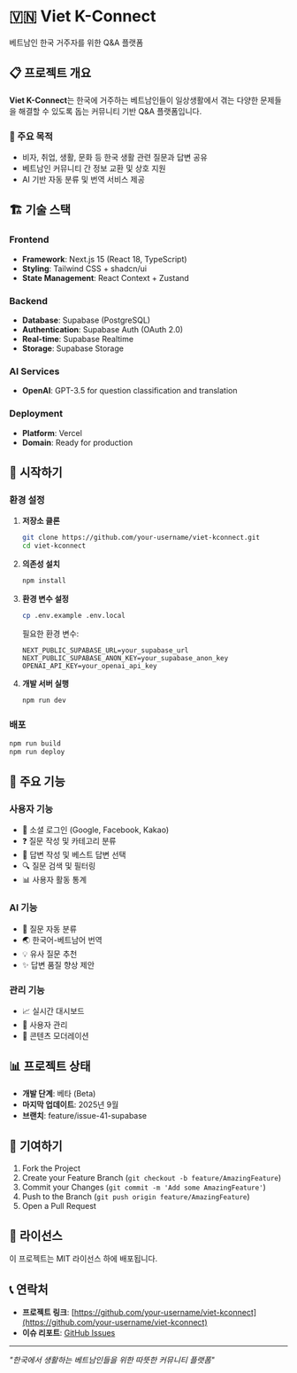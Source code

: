 # 🇻🇳 Viet K-Connect

베트남인 한국 거주자를 위한 Q&A 플랫폼

## 📋 프로젝트 개요

**Viet K-Connect**는 한국에 거주하는 베트남인들이 일상생활에서 겪는 다양한 문제들을 해결할 수 있도록 돕는 커뮤니티 기반 Q&A 플랫폼입니다.

### 🎯 주요 목적
- 비자, 취업, 생활, 문화 등 한국 생활 관련 질문과 답변 공유
- 베트남인 커뮤니티 간 정보 교환 및 상호 지원
- AI 기반 자동 분류 및 번역 서비스 제공

## 🏗️ 기술 스택

### Frontend
- **Framework**: Next.js 15 (React 18, TypeScript)
- **Styling**: Tailwind CSS + shadcn/ui
- **State Management**: React Context + Zustand

### Backend
- **Database**: Supabase (PostgreSQL)
- **Authentication**: Supabase Auth (OAuth 2.0)
- **Real-time**: Supabase Realtime
- **Storage**: Supabase Storage

### AI Services
- **OpenAI**: GPT-3.5 for question classification and translation

### Deployment
- **Platform**: Vercel
- **Domain**: Ready for production

## 🚀 시작하기

### 환경 설정

1. **저장소 클론**
   ```bash
   git clone https://github.com/your-username/viet-kconnect.git
   cd viet-kconnect
   ```

2. **의존성 설치**
   ```bash
   npm install
   ```

3. **환경 변수 설정**
   ```bash
   cp .env.example .env.local
   ```

   필요한 환경 변수:
   ```env
   NEXT_PUBLIC_SUPABASE_URL=your_supabase_url
   NEXT_PUBLIC_SUPABASE_ANON_KEY=your_supabase_anon_key
   OPENAI_API_KEY=your_openai_api_key
   ```

4. **개발 서버 실행**
   ```bash
   npm run dev
   ```

### 배포

```bash
npm run build
npm run deploy
```

## 🔧 주요 기능

### 사용자 기능
- 🔐 소셜 로그인 (Google, Facebook, Kakao)
- ❓ 질문 작성 및 카테고리 분류
- 💬 답변 작성 및 베스트 답변 선택
- 🔍 질문 검색 및 필터링
- 📊 사용자 활동 통계

### AI 기능
- 🤖 질문 자동 분류
- 🌏 한국어-베트남어 번역
- 💡 유사 질문 추천
- ✨ 답변 품질 향상 제안

### 관리 기능
- 📈 실시간 대시보드
- 👥 사용자 관리
- 📝 콘텐츠 모더레이션

## 📊 프로젝트 상태

- **개발 단계**: 베타 (Beta)
- **마지막 업데이트**: 2025년 9월
- **브랜치**: feature/issue-41-supabase

## 🤝 기여하기

1. Fork the Project
2. Create your Feature Branch (`git checkout -b feature/AmazingFeature`)
3. Commit your Changes (`git commit -m 'Add some AmazingFeature'`)
4. Push to the Branch (`git push origin feature/AmazingFeature`)
5. Open a Pull Request

## 📝 라이선스

이 프로젝트는 MIT 라이선스 하에 배포됩니다.

## 📞 연락처

- **프로젝트 링크**: [https://github.com/your-username/viet-kconnect](https://github.com/your-username/viet-kconnect)
- **이슈 리포트**: [GitHub Issues](https://github.com/your-username/viet-kconnect/issues)

---

*"한국에서 생활하는 베트남인들을 위한 따뜻한 커뮤니티 플랫폼"*